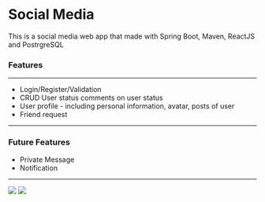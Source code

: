# Social Media
This is a social media web app that made with Spring Boot, Maven, ReactJS and PostrgreSQL 

<h3>Features</h3>
<hr/>

<ul>
<li>
Login/Register/Validation
</li>
<li>
CRUD User status comments on user status
</li>
<li>
User profile - including personal information, avatar, posts of user
</li>
<li>
Friend request
</li>
</ul>
<hr/>
<h3>Future Features</h3>
<ul>
<li>Private Message</li>
<li>Notification</li>
</ul>
<hr/>
<img src="https://i.imgyukle.com/2020/04/26/rohKAH.gif"/>
<img src="https://i.imgyukle.com/2020/04/26/roiPVY.png"/>
